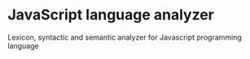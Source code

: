 # JavaScript language analyzer

Lexicon, syntactic and semantic analyzer for Javascript programming language
